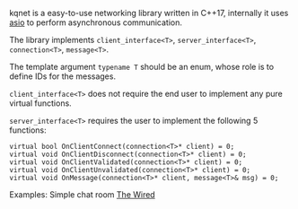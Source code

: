 kqnet is a easy-to-use networking library written in C++17, internally it uses [asio](https://think-async.com/Asio/) to perform asynchronous communication.

The library implements `client_interface<T>`, `server_interface<T>`, `connection<T>`, `message<T>`.

The template argument `typename T` should be an enum, whose role is to define IDs for the messages.

`client_interface<T>` does not require the end user to implement any pure virtual functions.

`server_interface<T>` requires the user to implement the following 5 functions:

```
virtual bool OnClientConnect(connection<T>* client) = 0;
virtual void OnClientDisconnect(connection<T>* client) = 0;
virtual void OnClientValidated(connection<T>* client) = 0;
virtual void OnClientUnvalidated(connection<T>* client) = 0;
virtual void OnMessage(connection<T>* client, message<T>& msg) = 0;
```


Examples:
Simple chat room [The Wired](https://github.com/Robertkq/TheWired)
